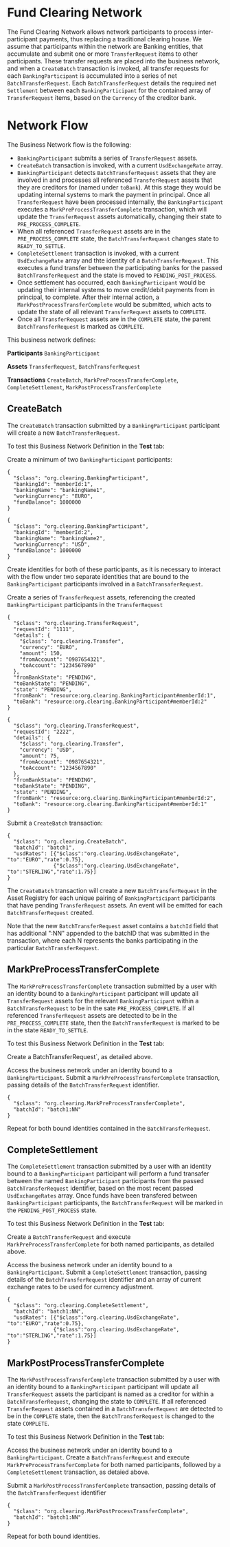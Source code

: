 # Fund Clearing Network

The Fund Clearing Network allows network participants to process inter-participant payments, thus replacing a traditional clearing house. We assume that participants within the network are Banking entities, that accumulate and submit one or more `TransferRequest` items to other participants. These transfer requests are placed into the business network, and when a `CreateBatch` transaction is invoked, all transfer requests for each `BankingParticipant` is accumulated into a series of net `BatchTransferRequest`. Each `BatchTransferRequest` details the required net `Settlement` between each `BankingParticipant` for the contained array of `TransferRequest` items, based on the `Currency` of the creditor bank.

# Network Flow
The Business Network flow is the following:
  - `BankingParticipant` submits a series of `TransferRequest` assets.
  - `CreateBatch` transaction is invoked, with a current `UsdExchangeRate` array.
  - `BankingParticipant` detects `BatchTransferRequest` assets that they are involved in and processes all referenced `TransferRequest` assets that they are creditors for (named under `toBank`). At this stage they would be updating internal systems to mark the payment in principal. Once all `TransferRequest` have been processed internally, the `BankingParticipant` executes a `MarkPreProcessTransferComplete` transaction, which will update the `TransferRequest` assets automatically, changing their state to `PRE_PROCESS_COMPLETE`.
  -  When all referenced `TransferRequest` assets are in the `PRE_PROCESS_COMPLETE` state, the `BatchTransferRequest` changes state to `READY_TO_SETTLE`.
  - `CompleteSettlement` transaction is invoked, with a current `UsdExchangeRate` array and thte identity of a `BatchTransferRequest`. This executes a fund transfer between the participating banks for the passed `BatchTransferRequest` and the state is moved to `PENDING_POST_PROCESS`.
  - Once settlement has occurred, each `BankingParticipant` would be updating their internal systems to move credit/debit payments from in principal, to complete. After their internal action, a `MarkPostProcessTransferComplete` would be submitted, which acts to update the state of all relevant `TransferRequest` assets to `COMPLETE`.
  - Once all `TransferRequest` assets are in the `COMPLETE` state, the parent `BatchTransferRequest` is marked as `COMPLETE`.

This business network defines:

**Participants**
`BankingParticipant`

**Assets**
`TransferRequest`, `BatchTransferRequest`

**Transactions**
`CreateBatch`, `MarkPreProcessTransferComplete`, `CompleteSettlement`, `MarkPostProcessTransferComplete`

## CreateBatch
The `CreateBatch` transaction submitted by a `BankingParticipant` participant will create a new `BatchTransferRequest`.

To test this Business Network Definition in the **Test** tab:

Create a minimum of two `BankingParticipant` participants:

```
{
  "$class": "org.clearing.BankingParticipant",
  "bankingId": "memberId:1",
  "bankingName": "bankingName1",
  "workingCurrency": "EURO",
  "fundBalance": 1000000
}
```

```
{
  "$class": "org.clearing.BankingParticipant",
  "bankingId": "memberId:2",
  "bankingName": "bankingName2",
  "workingCurrency": "USD",
  "fundBalance": 1000000
}
```

Create identities for both of these participants, as it is necessary to interact with the flow under two separate identities that are bound to the `BankingParticipant` participants involved in a `BatchTransaferRequest`.

Create a series of `TransferRequest` assets, referencing the created `BankingParticipant` participants in the `TransferRequest`

```
{
  "$class": "org.clearing.TransferRequest",
  "requestId": "1111",
  "details": {
    "$class": "org.clearing.Transfer",
    "currency": "EURO",
    "amount": 150,
    "fromAccount": "0987654321",
    "toAccount": "1234567890"
  },
  "fromBankState": "PENDING",
  "toBankState": "PENDING",
  "state": "PENDING",
  "fromBank": "resource:org.clearing.BankingParticipant#memberId:1",
  "toBank": "resource:org.clearing.BankingParticipant#memberId:2"
}
```


```
{
  "$class": "org.clearing.TransferRequest",
  "requestId": "2222",
  "details": {
    "$class": "org.clearing.Transfer",
    "currency": "USD",
    "amount": 75,
    "fromAccount": "0987654321",
    "toAccount": "1234567890"
  },
  "fromBankState": "PENDING",
  "toBankState": "PENDING",
  "state": "PENDING",
  "fromBank": "resource:org.clearing.BankingParticipant#memberId:2",
  "toBank": "resource:org.clearing.BankingParticipant#memberId:1"
}
```

Submit a `CreateBatch` transaction:

```
{
  "$class": "org.clearing.CreateBatch",
  "batchId": "batch1",
  "usdRates": [{"$class":"org.clearing.UsdExchangeRate", "to":"EURO","rate":0.75},
               {"$class":"org.clearing.UsdExchangeRate", "to":"STERLING","rate":1.75}]
}
```

The `CreateBatch` transaction will create a new `BatchTransferRequest` in the Asset Registry for each unique pairing of `BankingParticipant` participants that have pending `TransferRequest` assets. An event will be emitted for each `BatchTransferRequest` created.

Note that the new `BatchTransferRequest` asset contains a `batchId` field that has additional ":NN" appended to the batchID that was submitted in the transaction, where each N represents the banks participating in the particular `BatchTransferRequest`.


## MarkPreProcessTransferComplete

The `MarkPreProcessTransferComplete` transaction submitted by a user with an identity bound to a `BankingParticipant` participant will update all `TransferRequest` assets for the relevant `BankingParticipant` within a `BatchTransferRequest` to be in the sate `PRE_PROCESS_COMPLETE`. If all referenced `TransferRequest` assets are detected to be in the `PRE_PROCESS_COMPLETE` state, then the `BatchTransferRequest` is marked to be in the state `READY_TO_SETTLE`.

To test this Business Network Definition in the **Test** tab:

Create a BatchTransferRequest`, as detailed above.

Access the business network under an identity bound to a `BankingParticipant`. Submit a `MarkPreProcessTransferComplete` transaction, passing details of the `BatchTransferRequest` identifier.

```
{
  "$class": "org.clearing.MarkPreProcessTransferComplete",
  "batchId": "batch1:NN"
}
```

Repeat for both bound identities contained in the `BatchTransferRequest`.

## CompleteSettlement

The `CompleteSettlement` transaction submitted by a user with an identity bound to a `BankingParticipant` participant will perform a fund transafer between the named `BankingParticipant` participants from the passed `BatchTransferRequest` identifier, based on the most recent passed `UsdExchangeRates` array. Once funds have been transfered between `BankingParticipant` participants, the `BatchTransferRequest` will be marked in the `PENDING_POST_PROCESS` state.

To test this Business Network Definition in the **Test** tab:

Create a `BatchTransferRequest` and execute `MarkPreProcessTransferComplete` for both named participants, as detailed above.

Access the business network under an identity bound to a `BankingParticipant`. Submit a `CompleteSettlement` transaction, passing details of the `BatchTransferRequest` identifier and an array of current exchange rates to be used for currency adjustment.

```
{
  "$class": "org.clearing.CompleteSettlement",
  "batchId": "batch1:NN",
  "usdRates": [{"$class":"org.clearing.UsdExchangeRate", "to":"EURO","rate":0.75},
               {"$class":"org.clearing.UsdExchangeRate", "to":"STERLING","rate":1.75}]
}
```

## MarkPostProcessTransferComplete

The `MarkPostProcessTransferComplete` transaction submitted by a user with an identity bound to a `BankingParticipant` participant will update all `TransferRequest` assets the participant is named as a creditor for within a `BatchTransferRequest`, changing the state to `COMPLETE`. If all referenced `TransferRequest` assets contained in a `BatchTransferRequest` are detected to be in the `COMPLETE` state, then the `BatchTransferRequest` is changed to the state `COMPLETE`.

To test this Business Network Definition in the **Test** tab:

Access the business network under an identity bound to a `BankingParticipant`. Create a `BatchTransferRequest` and execute `MarkPreProcessTransferComplete` for both named participants, followed by a `CompleteSettlement` transaction, as detaied above.

Submit a `MarkPostProcessTransferComplete` transaction, passing details of the `BatchTransferRequest` identifier 

```
{
  "$class": "org.clearing.MarkPostProcessTransferComplete",
  "batchId": "batch1:NN"
}
```

Repeat for both bound identities.
